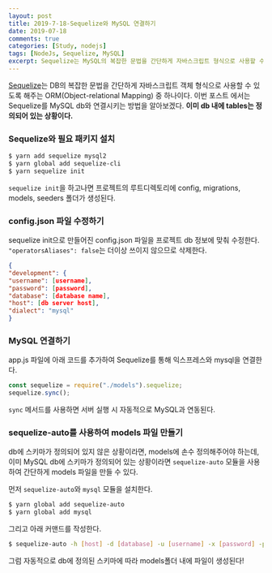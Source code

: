 ```yaml
---
layout: post
title: 2019-7-18-Sequelize와 MySQL 연결하기
date: 2019-07-18
comments: true
categories: [Study, nodejs]
tags: [NodeJs, Sequelize, MySQL]
excerpt: Sequelize는 MySQL의 복잡한 문법을 간단하게 자바스크립트 형식으로 사용할 수 있도록 해주는 라이브러리이다.
---
```


[Sequelize](http://docs.sequelizejs.com/manual/)는 DB의 복잡한 문법을 간단하게 자바스크립트 객체 형식으로 사용할 수 있도록 해주는 ORM(Object-relational Mapping) 중 하나이다. 이번 포스트 에서는 Sequelize를 MySQL db와 연결시키는 방법을 알아보겠다. **이미 db 내에 tables는 정의되어 있는 상황이다.**

### Sequelize와 필요 패키지 설치

```bash
$ yarn add sequelize mysql2
$ yarn global add sequelize-cli
$ yarn sequelize init
```

`sequelize init`을 하고나면 프로젝트의 루트디렉토리에 config, migrations, models, seeders 폴더가 생성된다.

### config.json 파일 수정하기

sequelize init으로 만들어진 config.json 파일을 프로젝트 db 정보에 맞춰 수정한다.
`"operatorsAliases": false`는 더이상 쓰이지 않으므로 삭제한다.

```json
{
"development": {
"username": [username],
"password": [password],
"database": [database name],
"host": [db server host],
"dialect": "mysql"
}
```

### MySQL 연결하기

app.js 파일에 아래 코드를 추가하여 Sequelize를 통해 익스프레스와 mysql을 연결한다.

```javascript
const sequelize = require("./models").sequelize;
sequelize.sync();
```

`sync` 메서드를 사용하면 서버 실행 시 자동적으로 MySQL과 연동된다.

### sequelize-auto를 사용하여 models 파일 만들기

db에 스키마가 정의되어 있지 않은 상황이라면, models에 손수 정의해주어야 하는데, 이미 MySQL db에 스키마가 정의되어 있는 상황이라면 `sequelize-auto` 모듈을 사용하여 간단하게 models 파일을 만들 수 있다.

먼저 `sequelize-auto`와 `mysql` 모듈을 설치한다.

```bash
$ yarn global add sequelize-auto
$ yarn global add mysql
```

그리고 아래 커맨드를 작성한다.

```bash
$ sequelize-auto -h [host] -d [database] -u [username] -x [password] -p [port]  --dialect [dialect] -o [/path/to/models] -C
```

그럼 자동적으로 db에 정의된 스키마에 따라 models폴더 내에 파일이 생성된다!

<br>
